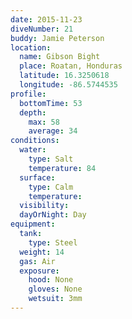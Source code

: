 ```yaml
---
date: 2015-11-23
diveNumber: 21
buddy: Jamie Peterson
location:
  name: Gibson Bight
  place: Roatan, Honduras
  latitude: 16.3250618
  longitude: -86.5744535
profile:
  bottomTime: 53
  depth:
    max: 58
    average: 34
conditions:
  water:
    type: Salt
    temperature: 84
  surface:
    type: Calm
    temperature:
  visibility:
  dayOrNight: Day
equipment:
  tank:
    type: Steel
  weight: 14
  gas: Air
  exposure:
    hood: None
    gloves: None
    wetsuit: 3mm
---
```

